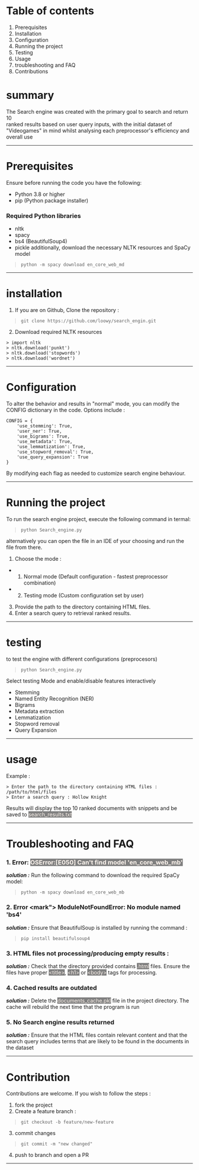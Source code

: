 # Table of contents 

1. Prerequisites 
2. Installation
3. Configuration
4. Running the project 
5. Testing
6. Usage 
7. troubleshooting and FAQ 
8. Contributions 

# summary 
The Search engine was created with the primary goal to search and return 10  
ranked results based on user query inputs, with the initial dataset of "Videogames" in mind whilst analysing each 
preprocessor's efficiency and overall use 


---
# Prerequisites 

Ensure before running the code you have the following: 

- Python 3.8 or higher 
- pip (Python package installer)
### Required Python libraries 

- nltk 
- spacy 
- bs4 (BeautifulSoup4)
- pickle
additionally, download the necessary NLTK resources and SpaCy model 
> `python -m spacy download en_core_web_md`
---
# installation 

1. If you are on Github, Clone the repository :
>`git clone https://github.com/loowy/search_engin.git`
2. Download required NLTK resources 
 ```
> import nltk 
> nltk.download('punkt')
> nltk.download('stopwords')
> nltk.download('wordnet') 
```
---
# Configuration

To alter the behavior and results in "normal" mode, you can modify the 
CONFIG dictionary in the code. Options include : 
```
CONFIG = {
    'use_stemming': True,
    'user_ner': True,
    'use_bigrams': True,
    'use_metadata': True,
    'use_lemmatization': True,
    'use_stopword_removal': True,
    'use_query_expansion': True
}
```
By modifying each flag as needed to customize search engine behaviour.

--- 
# Running the project 

To run the search engine project, execute the following command in termal: 
> `python Search_engine.py`

alternatively you can open the file in an IDE of your choosing and run the 
file from there. 

1. Choose the mode : 
- 1. Normal mode (Default configuration - fastest preprocessor combination)
- 2. Testing mode (Custom configuration set by user)
3. Provide the path to the directory containing HTML files. 
4. Enter a search query to retrieval ranked results. 

---

# testing 
to test the engine with different configurations (preprocesors)
>`python Search_engine.py`

Select testing Mode and enable/disable features interactively 
- Stemming 
- Named Entity Recognition (NER)
- Bigrams 
- Metadata extraction 
- Lemmatization 
- Stopword removal 
- Query Expansion 
---
# usage 
Example : 
```
> Enter the path to the directory containing HTML files : /path/to/html/files
> Enter a search query : Hollow Knight 
```
Results will display the top 10 ranked documents with snippets and be saved to 
<mark>search_results.txt</mark>

--- 
# Troubleshooting and FAQ 

### 1. Error: <mark> OSError:[E050] Can't find model 'en_core_web_mb'
***solution :*** Run the following command to download the required SpaCy model: 
> `python -m spacy download en_core_web_mb`
### 2. Error <mark"> ModuleNotFoundError: No module named 'bs4'
***solution :*** Ensure that BeautifulSoup is installed by running the command : 
> `pip install beautifulsoup4`
### 3. HTML files not processing/producing empty results : 
***solution :*** Check that the directory provided contains <mark>.html</mark>
files. Ensure the files have proper <mark>&lt;title&gt;</mark>, <mark>&lt;h1&gt;</mark> 
or <mark>&lt;body&gt;</mark> tags for processing. 

### 4. Cached results are outdated 
***solution :*** Delete the <mark>documents_cache.pkl</mark> file in the project directory. 
The cache will rebuild the next time that the program is run 

### 5. No Search engine results returned
***solution :*** Ensure that the HTML files contain relevant content and that the search query 
includes terms that are likely to be found in the documents in the dataset 

---
# Contribution 

Contributions are welcome. If you wish to follow the steps : 
1. fork the project 
2. Create a feature branch : 
> `git checkout -b feature/new-feature`
3. commit changes 
> `git commit -m "new changed"`
4. push to branch and open a PR 
--- 


<style>
mark{
    background-color:grey;
    color: seashell;
}
</style>


